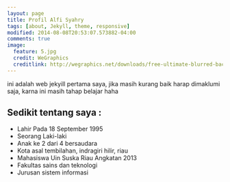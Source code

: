 ```yaml
---
layout: page
title: Profil Alfi Syahry
tags: [about, Jekyll, theme, responsive]
modified: 2014-08-08T20:53:07.573882-04:00
comments: true
image:
  feature: 5.jpg
  credit: WeGraphics
  creditlink: http://wegraphics.net/downloads/free-ultimate-blurred-background-pack/
---
```


ini adalah web jekyill pertama saya, jika masih kurang baik harap dimaklumi saja, karna ini masih tahap belajar haha

## Sedikit tentang saya :

* Lahir Pada 18 September 1995
* Seorang Laki-laki
* Anak ke 2 dari 4 bersaudara
* Kota asal tembilahan, indragiri hilir, riau
* Mahasiswa Uin Suska Riau Angkatan 2013
* Fakultas sains dan teknologi
* Jurusan sistem informasi
